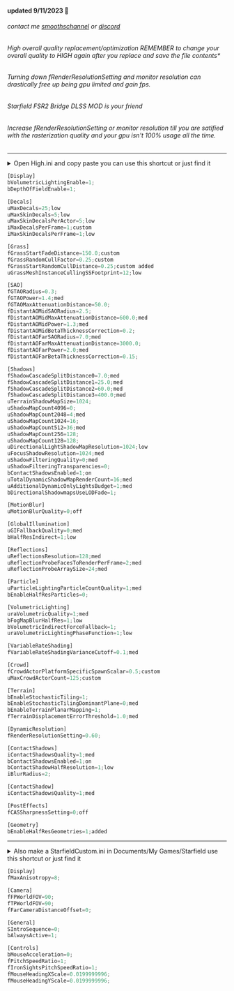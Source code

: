 #### updated 9/11/2023 💫

###### contact me [smoothschannel](https://twitch.tv/smoothschannel) or [discord](https://discord.gg/tDZT7QSx8m)

###### High overall quality replacement/optimization REMEMBER to change your overall quality to HIGH again after you replace and save the file contents*

###### Turning down fRenderResolutionSetting and monitor resolution can drastically free up being gpu limited and gain fps.

###### Starfield FSR2 Bridge DLSS MOD is your friend

###### Increase fRenderResolutionSetting or monitor resolution till you are satified with the rasterization quality and your gpu isn't 100% usage all the time.

---

<details><summary>Open High.ini and copy paste you can use this shortcut or just find it</summary>
<p>
press <kbd>⊞ Win+R</kbd> then type cmd
<br>
specify the drive you have Starfield installed C: G: I: X: S: and copy paste
<br>
start %windir%\explorer.exe “C:\SteamLibrary\steamapps\common\Starfield\High.ini”
</p>
</details>

```python
[Display]
bVolumetricLightingEnable=1;
bDepthOfFieldEnable=1;

[Decals]
uMaxDecals=25;low
uMaxSkinDecals=5;low
uMaxSkinDecalsPerActor=5;low
iMaxDecalsPerFrame=1;custom
iMaxSkinDecalsPerFrame=1;low

[Grass]
fGrassStartFadeDistance=150.0;custom
fGrassRandomCullFactor=0.25;custom
fGrassStartRandomCullDistance=0.25;custom added
uGrassMeshInstanceCullingSSFootprint=12;low

[SAO]
fGTAORadius=0.3;
fGTAOPower=1.4;med
fGTAOMaxAttenuationDistance=50.0;
fDistantAOMidSAORadius=2.5;
fDistantAOMidMaxAttenuationDistance=600.0;med
fDistantAOMidPower=1.3;med
fDistantAOMidBetaThicknessCorrection=0.2;
fDistantAOFarSAORadius=7.0;med
fDistantAOFarMaxAttenuationDistance=3000.0;
fDistantAOFarPower=2.0;med
fDistantAOFarBetaThicknessCorrection=0.15;

[Shadows]
fShadowCascadeSplitDistance0=7.0;med
fShadowCascadeSplitDistance1=25.0;med
fShadowCascadeSplitDistance2=60.0;med
fShadowCascadeSplitDistance3=400.0;med
uTerrainShadowMapSize=1024;
uShadowMapCount4096=0;
uShadowMapCount2048=4;med
uShadowMapCount1024=16;
uShadowMapCount512=36;med
uShadowMapCount256=128;
uShadowMapCount128=128;
uDirectionalLightShadowMapResolution=1024;low
uFocusShadowResolution=1024;med
uShadowFilteringQuality=0;med
uShadowFilteringTransparencies=0;
bContactShadowsEnabled=1;on
uTotalDynamicShadowMapRenderCount=16;med
uAdditionalDynamicOnlyLightsBudget=1;med
bDirectionalShadowmapsUseLODFade=1;

[MotionBlur]
uMotionBlurQuality=0;off

[GlobalIllumination]
uGIFallbackQuality=0;med
bHalfResIndirect=1;low

[Reflections]
uReflectionsResolution=128;med
uReflectionProbeFacesToRenderPerFrame=2;med
uReflectionProbeArraySize=24;med

[Particle]
uParticleLightingParticleCountQuality=1;med
bEnableHalfResParticles=0;

[VolumetricLighting]
uraVolumetricQuality=1;med
bFogMapBlurHalfRes=1;low
bVolumetricIndirectForceFallback=1;
uraVolumetricLightingPhaseFunction=1;low

[VariableRateShading]
fVariableRateShadingVarianceCutoff=0.1;med

[Crowd]
fCrowdActorPlatformSpecificSpawnScalar=0.5;custom
uMaxCrowdActorCount=125;custom

[Terrain]
bEnableStochasticTiling=1;
bEnableStochasticTilingDominantPlane=0;med
bEnableTerrainPlanarMapping=1;
fTerrainDisplacementErrorThreshold=1.0;med

[DynamicResolution]
fRenderResolutionSetting=0.60;

[ContactShadows]
iContactShadowsQuality=1;med
bContactShadowsEnabled=1;on
bContactShadowHalfResolution=1;low
iBlurRadius=2;

[ContactShadow]
iContactShadowsQuality=1;med

[PostEffects]
fCASSharpnessSetting=0;off

[Geometry]
bEnableHalfResGeometries=1;added
```

---

<details><summary>Also make a StarfieldCustom.ini in Documents/My Games/Starfield use this shortcut or just find it</summary>
<p>
press <kbd>⊞ Win+R</kbd> then copy paste
<br>
%USERPROFILE%/Documents/My Games/Starfield
<br>
</p>
</details>

```python
[Display]
fMaxAnisotropy=8;

[Camera]
fFPWorldFOV=90;
fTPWorldFOV=90;
fFarCameraDistanceOffset=0;

[General]
SIntroSequence=0;
bAlwaysActive=1;

[Controls]
bMouseAcceleration=0;
fPitchSpeedRatio=1;
fIronSightsPitchSpeedRatio=1;
fMouseHeadingXScale=0.0199999996;
fMouseHeadingYScale=0.0199999996;
```
